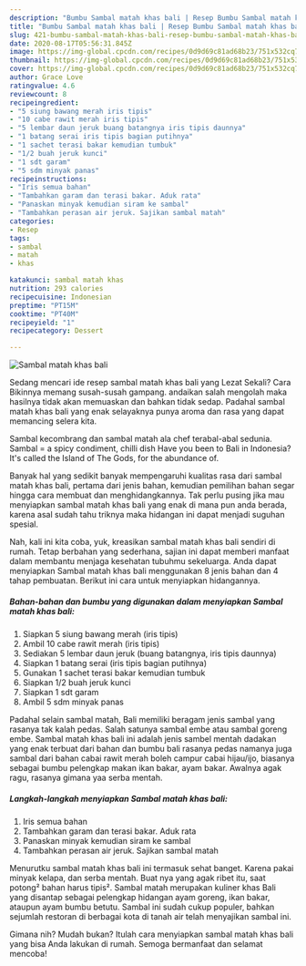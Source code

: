 ```yaml
---
description: "Bumbu Sambal matah khas bali | Resep Bumbu Sambal matah khas bali Yang Enak Dan Lezat"
title: "Bumbu Sambal matah khas bali | Resep Bumbu Sambal matah khas bali Yang Enak Dan Lezat"
slug: 421-bumbu-sambal-matah-khas-bali-resep-bumbu-sambal-matah-khas-bali-yang-enak-dan-lezat
date: 2020-08-17T05:56:31.845Z
image: https://img-global.cpcdn.com/recipes/0d9d69c81ad68b23/751x532cq70/sambal-matah-khas-bali-foto-resep-utama.jpg
thumbnail: https://img-global.cpcdn.com/recipes/0d9d69c81ad68b23/751x532cq70/sambal-matah-khas-bali-foto-resep-utama.jpg
cover: https://img-global.cpcdn.com/recipes/0d9d69c81ad68b23/751x532cq70/sambal-matah-khas-bali-foto-resep-utama.jpg
author: Grace Love
ratingvalue: 4.6
reviewcount: 8
recipeingredient:
- "5 siung bawang merah iris tipis"
- "10 cabe rawit merah iris tipis"
- "5 lembar daun jeruk buang batangnya iris tipis daunnya"
- "1 batang serai iris tipis bagian putihnya"
- "1 sachet terasi bakar kemudian tumbuk"
- "1/2 buah jeruk kunci"
- "1 sdt garam"
- "5 sdm minyak panas"
recipeinstructions:
- "Iris semua bahan"
- "Tambahkan garam dan terasi bakar. Aduk rata"
- "Panaskan minyak kemudian siram ke sambal"
- "Tambahkan perasan air jeruk. Sajikan sambal matah"
categories:
- Resep
tags:
- sambal
- matah
- khas

katakunci: sambal matah khas 
nutrition: 293 calories
recipecuisine: Indonesian
preptime: "PT15M"
cooktime: "PT40M"
recipeyield: "1"
recipecategory: Dessert

---
```



![Sambal matah khas bali](https://img-global.cpcdn.com/recipes/0d9d69c81ad68b23/751x532cq70/sambal-matah-khas-bali-foto-resep-utama.jpg)

Sedang mencari ide resep sambal matah khas bali yang Lezat Sekali? Cara Bikinnya memang susah-susah gampang. andaikan salah mengolah maka hasilnya tidak akan memuaskan dan bahkan tidak sedap. Padahal sambal matah khas bali yang enak selayaknya punya aroma dan rasa yang dapat memancing selera kita.

Sambal kecombrang dan sambal matah ala chef terabal-abal sedunia. Sambal = a spicy condiment, chilli dish Have you been to Bali in Indonesia? It&#39;s called the Island of The Gods, for the abundance of.

Banyak hal yang sedikit banyak mempengaruhi kualitas rasa dari sambal matah khas bali, pertama dari jenis bahan, kemudian pemilihan bahan segar hingga cara membuat dan menghidangkannya. Tak perlu pusing jika mau menyiapkan sambal matah khas bali yang enak di mana pun anda berada, karena asal sudah tahu triknya maka hidangan ini dapat menjadi suguhan spesial.


Nah, kali ini kita coba, yuk, kreasikan sambal matah khas bali sendiri di rumah. Tetap berbahan yang sederhana, sajian ini dapat memberi manfaat dalam membantu menjaga kesehatan tubuhmu sekeluarga. Anda dapat menyiapkan Sambal matah khas bali menggunakan 8 jenis bahan dan 4 tahap pembuatan. Berikut ini cara untuk menyiapkan hidangannya.

<!--inarticleads1-->

##### Bahan-bahan dan bumbu yang digunakan dalam menyiapkan Sambal matah khas bali:

1. Siapkan 5 siung bawang merah (iris tipis)
1. Ambil 10 cabe rawit merah (iris tipis)
1. Sediakan 5 lembar daun jeruk (buang batangnya, iris tipis daunnya)
1. Siapkan 1 batang serai (iris tipis bagian putihnya)
1. Gunakan 1 sachet terasi bakar kemudian tumbuk
1. Siapkan 1/2 buah jeruk kunci
1. Siapkan 1 sdt garam
1. Ambil 5 sdm minyak panas


Padahal selain sambal matah, Bali memiliki beragam jenis sambal yang rasanya tak kalah pedas. Salah satunya sambal embe atau sambal goreng embe. Sambal matah khas bali ini adalah jenis sambel mentah dadakan yang enak terbuat dari bahan dan bumbu bali rasanya pedas namanya juga sambal dari bahan cabai rawit merah boleh campur cabai hijau/ijo, biasanya sebagai bumbu pelengkap makan ikan bakar, ayam bakar. Awalnya agak ragu, rasanya gimana yaa serba mentah. 

<!--inarticleads2-->

##### Langkah-langkah menyiapkan Sambal matah khas bali:

1. Iris semua bahan
1. Tambahkan garam dan terasi bakar. Aduk rata
1. Panaskan minyak kemudian siram ke sambal
1. Tambahkan perasan air jeruk. Sajikan sambal matah


Menurutku sambal matah khas bali ini termasuk sehat banget. Karena pakai minyak kelapa, dan serba mentah. Buat nya yang agak ribet itu, saat potong² bahan harus tipis². Sambal matah merupakan kuliner khas Bali yang disantap sebagai pelengkap hidangan ayam goreng, ikan bakar, ataupun ayam bumbu betutu. Sambal ini sudah cukup populer, bahkan sejumlah restoran di berbagai kota di tanah air telah menyajikan sambal ini. 

Gimana nih? Mudah bukan? Itulah cara menyiapkan sambal matah khas bali yang bisa Anda lakukan di rumah. Semoga bermanfaat dan selamat mencoba!
